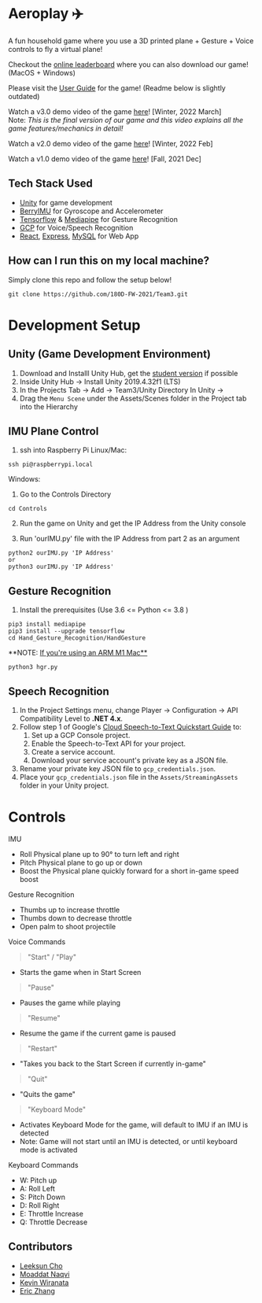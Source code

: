 # Aeroplay :airplane:
A fun household game where you use a 3D printed plane + Gesture + Voice controls to fly a virtual plane!

Checkout the [online leaderboard](https://www.aeroplay.online/) where you can also download our game! (MacOS + Windows) <br>

Please visit the [User Guide](https://docs.google.com/document/d/1YpPP1kQf3QHHyk7c0A6Lcdp2TIKk9Tfp9LNCFGn9VaA/edit?usp=sharing) for the game! (Readme below is slightly outdated)

Watch a v3.0 demo video of the game [here](https://youtu.be/Z3bomdumWlk)! [Winter, 2022 March] <br> Note: *This is the final version of our game and this video explains all the game features/mechanics in detail!*<br>

Watch a v2.0 demo video of the game [here](https://www.youtube.com/watch?v=2cv6WaeUb7c)! [Winter, 2022 Feb] <br>

Watch a v1.0 demo video of the game [here](https://www.youtube.com/watch?v=9XCapfStW8s)! [Fall, 2021 Dec]


## Tech Stack Used
- [Unity](https://unity.com/products/unity-student) for game development
- [BerryIMU](https://ozzmaker.com/product/berryimu-accelerometer-gyroscope-magnetometer-barometricaltitude-sensor/) for Gyroscope and Accelerometer
- [Tensorflow](https://github.com/tensorflow/tensorflow) & [Mediapipe](https://github.com/google/mediapipe) for Gesture Recognition
- [GCP](https://cloud.google.com/speech-to-text) for Voice/Speech Recognition
- [React](https://reactjs.org/), [Express](https://expressjs.com/), [MySQL](https://www.mysql.com/) for Web App

## How can I run this on my local machine? 
Simply clone this repo and follow the setup below!
``` 
git clone https://github.com/180D-FW-2021/Team3.git 
```


# Development Setup
## Unity (Game Development Environment)

1. Download and Installl Unity Hub, get the [student version]((https://unity.com/products/unity-student)) if possible
2. Inside Unity Hub -> Install Unity 2019.4.32f1 (LTS)
3. In the Projects Tab -> Add -> Team3/Unity Directory
In Unity -> 
4. Drag the `Menu Scene` under the Assets/Scenes folder in the Project tab into the Hierarchy

## IMU Plane Control
1. ssh into Raspberry Pi
Linux/Mac:
```
ssh pi@raspberrypi.local
```
Windows:

1. Go to the Controls Directory
```
cd Controls
```
2. Run the game on Unity and get the IP Address from the Unity console

3. Run 'ourIMU.py' file with the IP Address from part 2 as an argument
```
python2 ourIMU.py 'IP Address'
or
python3 ourIMU.py 'IP Address'
```

## Gesture Recognition
1. Install the prerequisites (Use 3.6 <= Python <= 3.8 )
```
pip3 install mediapipe 
pip3 install --upgrade tensorflow    
cd Hand_Gesture_Recognition/HandGesture 
```
**NOTE: [If you're using an ARM M1 Mac**](https://gist.github.com/kevinwiranata/864682f6c1f195dbbc956b5497f178ff)
```
python3 hgr.py 
```


## Speech Recognition
1. In the Project Settings menu, change Player -> Configuration -> API Compatibility Level to **.NET 4.x**. 
2. Follow step 1 of Google's [Cloud Speech-to-Text Quickstart Guide](https://cloud.google.com/speech-to-text/docs/quickstart-client-libraries#before-you-begin) to:
    1. Set up a GCP Console project.
    2. Enable the Speech-to-Text API for your project.
    3. Create a service account.
    4. Download your service account's private key as a JSON file.
3. Rename your private key JSON file to `gcp_credentials.json`.
4. Place your `gcp_credentials.json` file in the `Assets/StreamingAssets` folder in your Unity project.


# Controls
IMU
- Roll Physical plane up to 90° to turn left and right
- Pitch Physical plane to go up or down
- Boost the Physical plane quickly forward for a short in-game speed boost

Gesture Recognition
- Thumbs up to increase throttle
- Thumbs down to decrease throttle
- Open palm to shoot projectile

Voice Commands
> "Start" / "Play"
- Starts the game when in Start Screen

> "Pause"
- Pauses the game while playing

> "Resume"
- Resume the game if the current game is paused

> "Restart"
- "Takes you back to the Start Screen if currently in-game"

> "Quit"
- "Quits the game"

> "Keyboard Mode"
- Activates Keyboard Mode for the game, will default to IMU if an IMU is detected
- Note: Game will not start until an IMU is detected, or until keyboard mode is activated


Keyboard Commands
- W: Pitch up
- A: Roll Left
- S: Pitch Down
- D: Roll Right 
- E: Throttle Increase
- Q: Throttle Decrease

## Contributors
- [Leeksun Cho](https://github.com/lcho0320)
- [Moaddat Naqvi](https://github.com/mznaqvi)
- [Kevin Wiranata](https://github.com/kevinwiranata)
- [Eric Zhang](https://github.com/Ericzklm)
